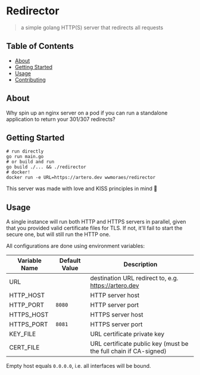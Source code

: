 # Redirector

> a simple golang HTTP(S) server that redirects all requests

## Table of Contents

- [About](#about)
- [Getting Started](#getting_started)
- [Usage](#usage)
- [Contributing](../CONTRIBUTING.md)

## About <a name = "about"></a>

Why spin up an nginx server on a pod if you can run a standalone application to
return your 301/307 redirects?

## Getting Started <a name = "getting_started"></a>

```shell
# run directly
go run main.go
# or build and run
go build ./... && ./redirector
# docker!
docker run -e URL=https://artero.dev wwmoraes/redirector
```

This server was made with love and KISS principles in mind 🖤

## Usage <a name = "usage"></a>

A single instance will run both HTTP and HTTPS servers in parallel, given that
you provided valid certificate files for TLS. If not, it'll fail to start the
secure one, but will still run the HTTP one.

All configurations are done using environment variables:

| Variable Name | Default Value | Description                                                      |
|---------------|---------------|------------------------------------------------------------------|
| URL           |               | destination URL redirect to, e.g. <https://artero.dev>           |
| HTTP_HOST     |               | HTTP server host                                                 |
| HTTP_PORT     | `8080`        | HTTP server port                                                 |
| HTTPS_HOST    |               | HTTPS server host                                                |
| HTTPS_PORT    | `8081`        | HTTPS server port                                                |
| KEY_FILE      |               | URL certificate private key                                      |
| CERT_FILE     |               | URL certificate public key (must be the full chain if CA-signed) |

Empty host equals `0.0.0.0`, i.e. all interfaces will be bound.
